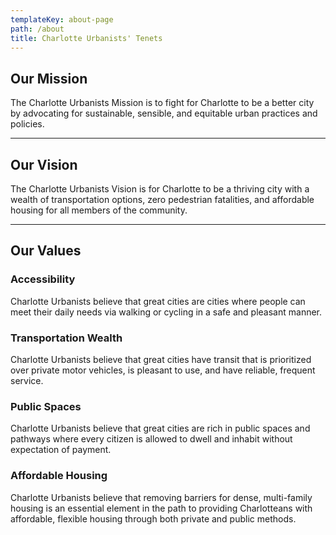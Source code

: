 ```yaml
---
templateKey: about-page
path: /about
title: Charlotte Urbanists' Tenets
---
```

## Our Mission

The Charlotte Urbanists Mission is to fight for Charlotte to be a better city by advocating for sustainable, sensible, and equitable urban practices and policies.
*****
## Our Vision

The Charlotte Urbanists Vision is for Charlotte to be a thriving city with a wealth of transportation options, zero pedestrian fatalities, and affordable housing for all members of the community.
*****
## Our Values

### Accessibility
Charlotte Urbanists believe that great cities are cities where people can meet their daily needs via walking or cycling in a safe and pleasant manner.
### Transportation Wealth
Charlotte Urbanists believe that great cities have transit that is prioritized over private motor vehicles, is pleasant to use, and have reliable, frequent service.
### Public Spaces
Charlotte Urbanists believe that great cities are rich in public spaces and pathways where every citizen is allowed to dwell and inhabit without expectation of payment.
### Affordable Housing
Charlotte Urbanists believe that removing barriers for dense, multi-family housing is an essential element in the path to providing Charlotteans with affordable, flexible housing through both private and public methods.
